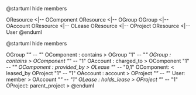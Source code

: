@startuml
hide members

OResource <|-- OComponent
OResource <|-- OGroup
OGroup <|-- OAccount
OResource <|-- OLease
OResource <|-- OProject
OResource <|-- User
@enduml

@startuml
hide members

OGroup "*" -- "*" OComponent : contains >
OGroup "1" -- "*" OGroup : contains >
OComponent "*" -- "1" OAccount : charged_to >
OComponent "1" -- "*" OComponent : provided_by >
OLease "*" -- "0,1" OComponent: < leased_by 
OProject "1" -- "1" OAccount : account >
OProject "*" -- "*" User: member > 
OAccount "*" -- "1" OLease : holds_lease >
OProject "*" -- "1" OProject: parent_project > 
@enduml
